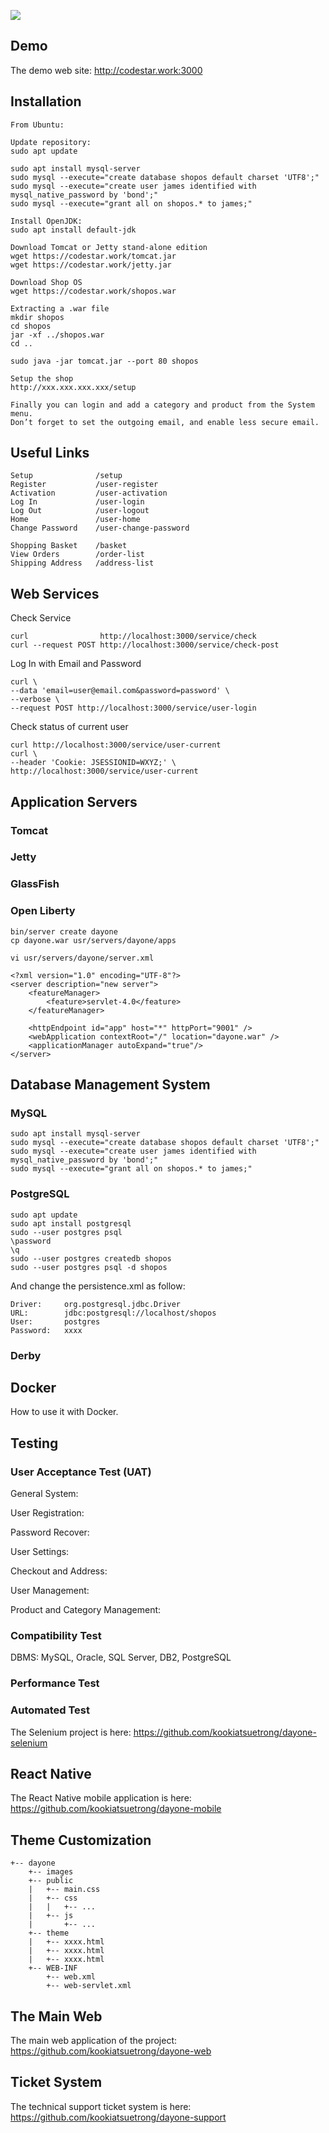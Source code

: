 ![](dayone-ogp.png)


## Demo
The demo web site: http://codestar.work:3000

## Installation

```
From Ubuntu:

Update repository:
sudo apt update

sudo apt install mysql-server
sudo mysql --execute="create database shopos default charset 'UTF8';"
sudo mysql --execute="create user james identified with mysql_native_password by 'bond';"
sudo mysql --execute="grant all on shopos.* to james;"

Install OpenJDK:
sudo apt install default-jdk

Download Tomcat or Jetty stand-alone edition
wget https://codestar.work/tomcat.jar
wget https://codestar.work/jetty.jar

Download Shop OS
wget https://codestar.work/shopos.war

Extracting a .war file
mkdir shopos
cd shopos
jar -xf ../shopos.war
cd ..

sudo java -jar tomcat.jar --port 80 shopos

Setup the shop
http://xxx.xxx.xxx.xxx/setup

Finally you can login and add a category and product from the System menu.
Don’t forget to set the outgoing email, and enable less secure email.

```

## Useful Links
```
Setup              /setup
Register           /user-register
Activation         /user-activation
Log In             /user-login
Log Out            /user-logout
Home               /user-home
Change Password    /user-change-password

Shopping Basket    /basket
View Orders        /order-list
Shipping Address   /address-list
```

## Web Services

Check Service
```
curl                http://localhost:3000/service/check
curl --request POST http://localhost:3000/service/check-post
```

Log In with Email and Password
```
curl \
--data 'email=user@email.com&password=password' \
--verbose \
--request POST http://localhost:3000/service/user-login
```

Check status of current user
```
curl http://localhost:3000/service/user-current
curl \
--header 'Cookie: JSESSIONID=WXYZ;' \
http://localhost:3000/service/user-current
```

## Application Servers

### Tomcat


### Jetty


### GlassFish

### Open Liberty
```
bin/server create dayone
cp dayone.war usr/servers/dayone/apps

vi usr/servers/dayone/server.xml

<?xml version="1.0" encoding="UTF-8"?>
<server description="new server">
    <featureManager>
        <feature>servlet-4.0</feature>
    </featureManager>

    <httpEndpoint id="app" host="*" httpPort="9001" />
    <webApplication contextRoot="/" location="dayone.war" />
    <applicationManager autoExpand="true"/>
</server>
```

## Database Management System

### MySQL
```
sudo apt install mysql-server
sudo mysql --execute="create database shopos default charset 'UTF8';"
sudo mysql --execute="create user james identified with mysql_native_password by 'bond';"
sudo mysql --execute="grant all on shopos.* to james;"
```

### PostgreSQL
```
sudo apt update
sudo apt install postgresql
sudo --user postgres psql
\password
\q
sudo --user postgres createdb shopos
sudo --user postgres psql -d shopos
```

And change the persistence.xml as follow:
```
Driver:     org.postgresql.jdbc.Driver
URL:        jdbc:postgresql://localhost/shopos
User:       postgres
Password:   xxxx
```

### Derby


## Docker
How to use it with Docker.

## Testing

### User Acceptance Test (UAT)

General System:

User Registration:

Password Recover:

User Settings:

Checkout and Address:

User Management:

Product and Category Management:



### Compatibility Test

DBMS: MySQL, Oracle, SQL Server, DB2, PostgreSQL


### Performance Test


### Automated Test
The Selenium project is here: https://github.com/kookiatsuetrong/dayone-selenium


## React Native
The React Native mobile application is here: https://github.com/kookiatsuetrong/dayone-mobile

## Theme Customization
```
+-- dayone
    +-- images
    +-- public
    |   +-- main.css
    |   +-- css
    |   |   +-- ...
    |   +-- js
    |       +-- ...
    +-- theme
    |   +-- xxxx.html
    |   +-- xxxx.html
    |   +-- xxxx.html
    +-- WEB-INF
        +-- web.xml
        +-- web-servlet.xml
```

## The Main Web

The main web application of the project: https://github.com/kookiatsuetrong/dayone-web

      
## Ticket System
The technical support ticket system is here: https://github.com/kookiatsuetrong/dayone-support


